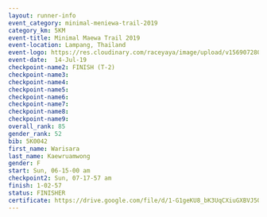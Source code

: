 ```yaml
---
layout: runner-info 
event_category: minimal-meniewa-trail-2019 
category_km: 5KM 
event-title: Minimal Maewa Trail 2019 
event-location: Lampang, Thailand 
event-logo: https://res.cloudinary.com/raceyaya/image/upload/v1569072805/logo/minimal-trail_ktnvsp.jpg 
event-date:  14-Jul-19 
checkpoint-name2: FINISH (T-2) 
checkpoint-name3: 
checkpoint-name4: 
checkpoint-name5: 
checkpoint-name6: 
checkpoint-name7: 
checkpoint-name8: 
checkpoint-name9: 
overall_rank: 85
gender_rank: 52
bib: 5K0042
first_name: Warisara
last_name: Kaewruamwong
gender: F
start: Sun, 06-15-00 am
checkpoint2: Sun, 07-17-57 am
finish: 1-02-57
status: FINISHER
certificate: https://drive.google.com/file/d/1-G1geKU8_bK3UqCXiuGXBVJ5OME72_HM/view?usp=sharing
---
```

